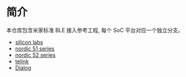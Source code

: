 简介
====

本仓库包含米家标准 BLE 接入参考工程, 每个 SoC 平台对应一个独立分支。

* [silicon labs](https://github.com/MiEcosystem/mijia_ble_standard/tree/silabs)
* [nordic 51 series](https://github.com/MiEcosystem/mijia_ble_standard/tree/nordic_legacy)
* [nordic 52 series](https://github.com/MiEcosystem/mijia_ble_standard/tree/nordic)
* [telink](https://github.com/MiEcosystem/mijia_ble_standard/tree/telink)
* [Dialog](https://github.com/MiEcosystem/mijia_ble_standard/tree/Dialog)
